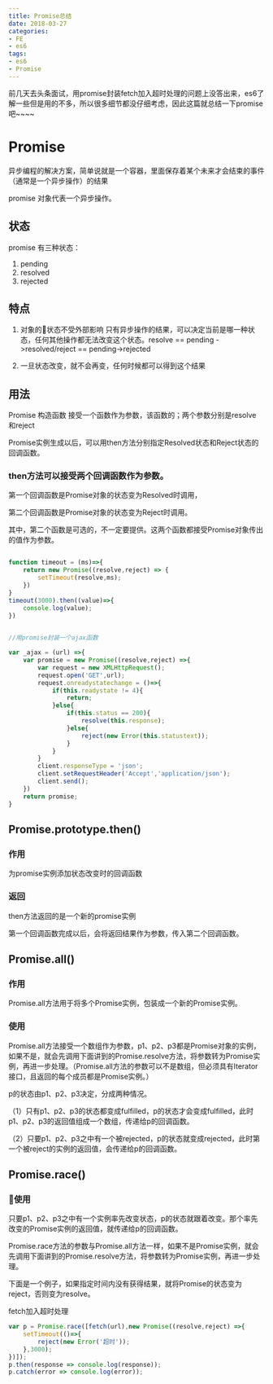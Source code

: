 ```yaml
---
title: Promise总结
date: 2018-03-27
categories: 
- FE
- es6
tags:
- es6
- Promise
---
```



前几天去头条面试，用promise封装fetch加入超时处理的问题上没答出来，es6了解一些但是用的不多，所以很多细节都没仔细考虑，因此这篇就总结一下promise吧~~~~

# Promise

异步编程的解决方案，简单说就是一个容器，里面保存着某个未来才会结束的事件（通常是一个异步操作）的结果

promise 对象代表一个异步操作。

## 状态

promise 有三种状态：

1. pending
2. resolved
3. rejected


## 特点
1. 对象的状态不受外部影响  只有异步操作的结果，可以决定当前是哪一种状态，任何其他操作都无法改变这个状态。resolve == pending ->resolved/reject == pending->rejected

2. 一旦状态改变，就不会再变，任何时候都可以得到这个结果


## 用法

Promise 构造函数 接受一个函数作为参数，该函数的；两个参数分别是resolve 和reject

Promise实例生成以后，可以用then方法分别指定Resolved状态和Reject状态的回调函数。

### then方法可以接受两个回调函数作为参数。

第一个回调函数是Promise对象的状态变为Resolved时调用，

第二个回调函数是Promise对象的状态变为Reject时调用。

其中，第二个函数是可选的，不一定要提供。这两个函数都接受Promise对象传出的值作为参数。

```javascript

function timeout = (ms)=>{
    return new Promise((resolve,reject) => {
        setTimeout(resolve,ms);
    })
}
timeout(3000).then((value)=>{
    console.log(value);
})
 

//用promise封装一个ajax函数

var _ajax = (url) =>{
    var promise = new Promise((resolve,reject) =>{
        var request = new XMLHttpRequest();
        request.open('GET',url);
        request.onreadystatechange = ()=>{
            if(this.readystate != 4){
                return;
            }else{
                if(this.status == 200){
                    resolve(this.response);
                }else{
                    reject(new Error(this.statustext));
                }
            }
        }
        client.responseType = 'json';
        client.setRequestHeader('Accept','application/json');
        client.send();
    })
    return promise;
}
```

## Promise.prototype.then()

### 作用

为promise实例添加状态改变时的回调函数

### 返回
then方法返回的是一个新的promise实例

第一个回调函数完成以后，会将返回结果作为参数，传入第二个回调函数。

## Promise.all()

### 作用

Promise.all方法用于将多个Promise实例，包装成一个新的Promise实例。

### 使用

Promise.all方法接受一个数组作为参数，p1、p2、p3都是Promise对象的实例，如果不是，就会先调用下面讲到的Promise.resolve方法，将参数转为Promise实例，再进一步处理。（Promise.all方法的参数可以不是数组，但必须具有Iterator接口，且返回的每个成员都是Promise实例。）

p的状态由p1、p2、p3决定，分成两种情况。

（1）只有p1、p2、p3的状态都变成fulfilled，p的状态才会变成fulfilled，此时p1、p2、p3的返回值组成一个数组，传递给p的回调函数。

（2）只要p1、p2、p3之中有一个被rejected，p的状态就变成rejected，此时第一个被reject的实例的返回值，会传递给p的回调函数。


## Promise.race()

### 使用

只要p1、p2、p3之中有一个实例率先改变状态，p的状态就跟着改变。那个率先改变的Promise实例的返回值，就传递给p的回调函数。

Promise.race方法的参数与Promise.all方法一样，如果不是Promise实例，就会先调用下面讲到的Promise.resolve方法，将参数转为Promise实例，再进一步处理。

下面是一个例子，如果指定时间内没有获得结果，就将Promise的状态变为reject，否则变为resolve。

fetch加入超时处理

```javascript
var p = Promise.race([fetch(url),new Promise((resolve,reject) =>{
    setTimeout(()=>{
        reject(new Error('超时'));
    },3000);
})]);
p.then(response => console.log(response));
p.catch(error => console.log(error));
```

